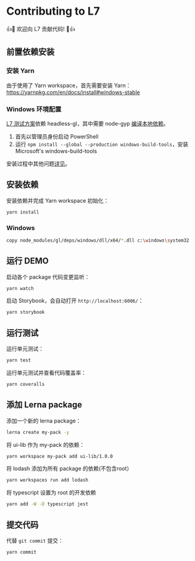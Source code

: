 # Contributing to L7

👍🎉 欢迎向 L7 贡献代码! 🎉👍

## 前置依赖安装

### 安装 Yarn

由于使用了 Yarn workspace，首先需要安装 Yarn：https://yarnpkg.com/en/docs/install#windows-stable

### Windows 环境配置

[L7 测试方案](https://github.com/antvis/L7/blob/master/dev-docs/%E8%87%AA%E5%8A%A8%E5%8C%96%E6%B5%8B%E8%AF%95%E6%96%B9%E6%A1%88.md)依赖 headless-gl，其中需要 node-gyp [编译本地依赖](https://github.com/nodejs/node-gyp#on-windows)。

1. 首先以管理员身份启动 PowerShell
2. 运行 `npm install --global --production windows-build-tools`，安装 Microsoft's windows-build-tools

安装过程中其他问题[详见](https://github.com/antvis/L7/issues/101)。

## 安装依赖

安装依赖并完成 Yarn workspace 初始化：
```bash
yarn install
```

### Windows

```bash
copy node_modules/gl/deps/windows/dll/x64/*.dll c:\windows\system32
```

## 运行 DEMO

启动各个 package 代码变更监听：
```bash
yarn watch
```

启动 Storybook，会自动打开 `http://localhost:6006/`：
```bash
yarn storybook
```

## 运行测试

运行单元测试：
```bash
yarn test
```

运行单元测试并查看代码覆盖率：
```bash
yarn coveralls
```

## 添加 Lerna package

添加一个新的 lerna package：
```bash
lerna create my-pack -y
```

将 ui-lib 作为 my-pack 的依赖：
```bash
yarn workspace my-pack add ui-lib/1.0.0
```

将 lodash 添加为所有 package 的依赖(不包含root）
```bash
yarn workspaces run add lodash
```

将 typescript 设置为 root 的开发依赖
```bash
yarn add -W -D typescript jest
```

## 提交代码

代替 `git commit` 提交：
```bash
yarn commit
```
